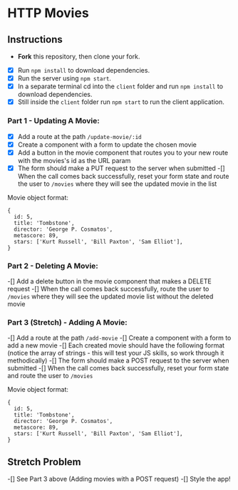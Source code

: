# HTTP Movies

## Instructions

- **Fork** this repository, then clone your fork.
-[x] Run `npm install` to download dependencies.
-[x] Run the server using `npm start`.
-[x] In a separate terminal cd into the `client` folder and run `npm install` to download dependencies.
-[x] Still inside the `client` folder run `npm start` to run the client application.

### Part 1 - Updating A Movie:

-[x] Add a route at the path `/update-movie/:id`
-[x] Create a component with a form to update the chosen movie
-[x] Add a button in the movie component that routes you to your new route with the movies's id as the URL param
-[x] The form should make a PUT request to the server when submitted
-[] When the call comes back successfully, reset your form state and route the user to `/movies` where they will see the updated movie in the list

Movie object format:

```
{
  id: 5,
  title: 'Tombstone',
  director: 'George P. Cosmatos',
  metascore: 89,
  stars: ['Kurt Russell', 'Bill Paxton', 'Sam Elliot'],
}
```

### Part 2 - Deleting A Movie:

-[] Add a delete button in the movie component that makes a DELETE request
-[] When the call comes back successfully, route the user to `/movies` where they will see the updated movie list without the deleted movie

### Part 3 (Stretch) - Adding A Movie:

-[] Add a route at the path `/add-movie`
-[] Create a component with a form to add a new movie
-[] Each created movie should have the following format (notice the array of strings - this will test your JS skills, so work through it methodically)
-[] The form should make a POST request to the server when submitted
-[] When the call comes back successfully, reset your form state and route the user to `/movies`

Movie object format:

```
{
  id: 5,
  title: 'Tombstone',
  director: 'George P. Cosmatos',
  metascore: 89,
  stars: ['Kurt Russell', 'Bill Paxton', 'Sam Elliot'],
}
```

## Stretch Problem

-[] See Part 3 above (Adding movies with a POST request)
-[] Style the app!
